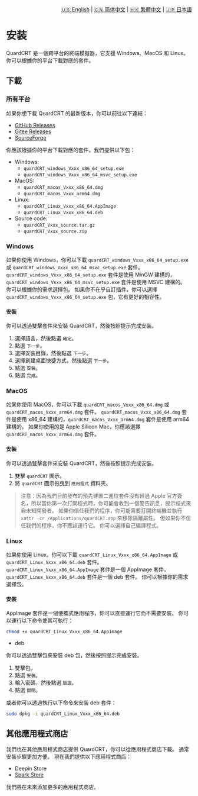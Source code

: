 <div style="text-align: right"><a href="../../en/latest/installation.html">🇺🇸 English</a> | <a href="../../zh-cn/latest/installation.html">🇨🇳 简体中文</a> | <a href="../../zh-tw/latest/installation.html">🇭🇰 繁體中文</a> | <a href="../../ja/latest/installation.html">🇯🇵 日本語</a></div>

# 安装

QuardCRT 是一個跨平台的終端模擬器，它支援 Windows、MacOS 和 Linux。 你可以根據你的平台下載對應的套件。

## 下載

### 所有平台

如果你想下載 QuardCRT 的最新版本，你可以前往以下連結：

- [GitHub Releases](https://github.com/QQxiaoming/quardCRT/releases)
- [Gitee Releases](https://gitee.com/QQxiaoming/quardCRT/releases)
- [SourceForge](https://sourceforge.net/projects/quardcrt/files/)

你應該根據你的平台下載對應的套件。我們提供以下包：

- Windows: 
    - `quardCRT_windows_Vxxx_x86_64_setup.exe`
    - `quardCRT_windows_Vxxx_x86_64_msvc_setup.exe`
- MacOS: 
    - `quardCRT_macos_Vxxx_x86_64.dmg`
    - `quardCRT_macos_Vxxx_arm64.dmg`
- Linux: 
    - `quardCRT_Linux_Vxxx_x86_64.AppImage`
    - `quardCRT_Linux_Vxxx_x86_64.deb`
- Source code: 
    - `quardCRT_Vxxx_source.tar.gz`
    - `quardCRT_Vxxx_source.zip`

### Windows

如果你使用 Windows，你可以下載 `quardCRT_windows_Vxxx_x86_64_setup.exe` 或 `quardCRT_windows_Vxxx_x86_64_msvc_setup.exe` 套件。 `quardCRT_windows_Vxxx_x86_64_setup.exe` 套件是使用 MinGW 建構的，`quardCRT_windows_Vxxx_x86_64_msvc_setup.exe` 套件是使用 MSVC 建構的。 你可以根據你的需求選擇包。 如果你不在乎自訂插件，你可以選擇 `quardCRT_windows_Vxxx_x86_64_setup.exe` 包，它有更好的相容性。

#### 安裝

你可以透過雙擊套件來安裝 QuardCRT，然後按照提示完成安裝。

1. 選擇語言，然後點選 `確定`。
2. 點選 `下一步`。
3. 選擇安裝目錄，然後點選 `下一步`。
4. 選擇創建桌面快捷方式，然後點選 `下一步`。
5. 點選 `安裝`。
6. 點選 `完成`。

### MacOS

如果你使用 MacOS，你可以下載 `quardCRT_macos_Vxxx_x86_64.dmg` 或 `quardCRT_macos_Vxxx_arm64.dmg` 套件。 `quardCRT_macos_Vxxx_x86_64.dmg` 套件是使用 x86_64 建構的，`quardCRT_macos_Vxxx_arm64.dmg` 套件是使用 arm64 建構的。 如果你使用的是 Apple Silicon Mac，你應該選擇 `quardCRT_macos_Vxxx_arm64.dmg` 套件。

#### 安裝

你可以透過雙擊套件來安裝 QuardCRT，然後按照提示完成安裝。

1. 雙擊 `quardCRT` 圖示。
2. 將 `quardCRT` 圖示拖曳到 `應用程式` 資料夾。

> 注意：因為我們目前發布的預先建置二進位套件沒有經過 Apple 官方簽名，所以當你第一次打開程式時，你可能會收到一個警告訊息，提示程式來自未知開發者。 如果你信任我們的程序，你可能需要打開終端機並執行 `xattr -cr /Applications/quardCRT.app` 來移除隔離屬性。 但如果你不信任我們的程序，你不應該運行它。 你可以選擇自己編譯程式。

### Linux

如果你使用 Linux，你可以下載 `quardCRT_Linux_Vxxx_x86_64.AppImage` 或 `quardCRT_Linux_Vxxx_x86_64.deb` 套件。 `quardCRT_Linux_Vxxx_x86_64.AppImage` 套件是一個 AppImage 套件，`quardCRT_Linux_Vxxx_x86_64.deb` 套件是一個 deb 套件。 你可以根據你的需求選擇包。

#### 安裝

AppImage 套件是一個便攜式應用程序，你可以直接運行它而不需要安裝。 你可以運行以下命令使其可執行：

```bash
chmod +x quardCRT_Linux_Vxxx_x86_64.AppImage
```

- deb

你可以透過雙擊包來安裝 deb 包，然後按照提示完成安裝。

1. 雙擊包。
2. 點選 `安裝`。
3. 輸入密碼，然後點選 `驗證`。
4. 點選 `關閉`。

或者你可以透過執行以下命令來安裝 deb 套件：

```bash
sudo dpkg -i quardCRT_Linux_Vxxx_x86_64.deb
```

## 其他應用程式商店

我們也在其他應用程式商店提供 QuardCRT，你可以從應用程式商店下載。 通常安裝步驟更加方便。 現在我們提供以下應用程式商店：

- Deepin Store
- [Spark Store](https://www.spark-app.store/store/application/quardcrt)

我們將在未來添加更多的應用程式商店。
